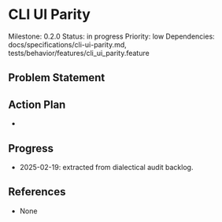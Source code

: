 # CLI UI Parity
Milestone: 0.2.0
Status: in progress
Priority: low
Dependencies: docs/specifications/cli-ui-parity.md, tests/behavior/features/cli_ui_parity.feature

## Problem Statement
<description>


## Action Plan
- <tasks>

## Progress
- 2025-02-19: extracted from dialectical audit backlog.

## References
- None

